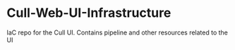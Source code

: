 # Cull-Web-UI-Infrastructure
IaC repo for the Cull UI. Contains pipeline and other resources related to the UI
